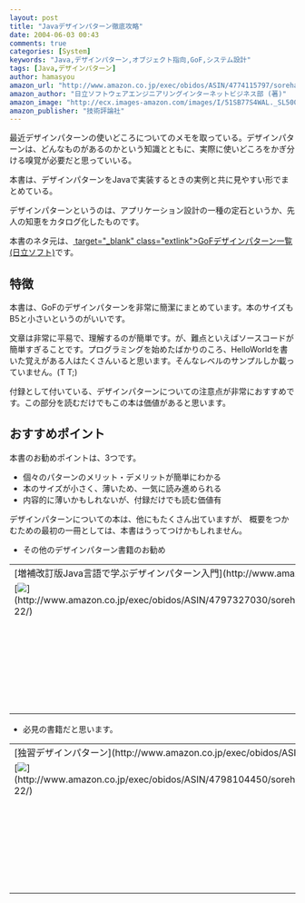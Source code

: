 ```yaml
---
layout: post
title: "Javaデザインパターン徹底攻略"
date: 2004-06-03 00:43
comments: true
categories: [System]
keywords: "Java,デザインパターン,オブジェクト指向,GoF,システム設計"
tags: [Java,デザインパターン]
author: hamasyou
amazon_url: "http://www.amazon.co.jp/exec/obidos/ASIN/4774115797/sorehabooks-22"
amazon_author: "日立ソフトウェアエンジニアリングインターネットビジネス部 (著)"
amazon_image: "http://ecx.images-amazon.com/images/I/51SB77S4WAL._SL500_AA300_.jpg"
amazon_publisher: "技術評論社"
---
```


最近デザインパターンの使いどころについてのメモを取っている。デザインパターンは、どんなものがあるのかという知識とともに、実際に使いどころをかぎ分ける嗅覚が必要だと思っていいる。

本書は、デザインパターンをJavaで実装するときの実例と共に見やすい形でまとめている。

デザインパターンというのは、アプリケーション設計の一種の定石というか、先人の知恵をカタログ化したものです。


<!-- more -->

本書のネタ元は、[ target="_blank" class="extlink">GoFデザインパターン一覧(日立ソフト)](http://www.dmz.hitachi-sk.co.jp/Java/Tech/pattern/gof/list.html)です。

<h2>特徴</h2>

本書は、GoFのデザインパターンを非常に簡潔にまとめています。本のサイズもB5と小さいというのがいいです。

文章は非常に平易で、理解するのが簡単です。が、難点といえばソースコードが簡単すぎることです。プログラミングを始めたばかりのころ、HelloWorldを書いた覚えがある人はたくさんいると思います。そんなレベルのサンプルしか載っていません。(T T;)

付録として付いている、デザインパターンについての注意点が非常におすすめです。この部分を読むだけでもこの本は価値があると思います。

<h2>おすすめポイント</h2>

本書のお勧めポイントは、3つです。

<ul>
<li>個々のパターンのメリット・デメリットが簡単にわかる</li>
<li>本のサイズが小さく、薄いため、一気に読み進められる</li>
<li>内容的に薄いかもしれないが、付録だけでも読む価値有</li>
</ul>

デザインパターンについての本は、他にもたくさん出ていますが、
概要をつかむための最初の一冊としては、本書はうってつけかもしれません。

+ その他のデザインパターン書籍のお勧め

<div class="rakuten"><table width="400" border="0" cellpadding="5"><tr><td colspan="2">[増補改訂版Java言語で学ぶデザインパターン入門](http://www.amazon.co.jp/exec/obidos/ASIN/4797327030/sorehabooks-22/)</td></tr><tr><td valign="top">[<img src="http://images-jp.amazon.com/images/P/4797327030.09.MZZZZZZZ.jpg"   border="0" />](http://www.amazon.co.jp/exec/obidos/ASIN/4797327030/sorehabooks-22/)</td><td valign="top"><font size="-1">結城 浩<br /><br /><iframe scrolling="no" frameborder="0" width="200" height="40" hspace="0" vspace="0" marginheight="0" marginwidth="0" src="http://webservices.amazon.co.jp/onca/xml?Service=AWSECommerceService&SubscriptionId=0G91FPYVW6ZGWBH4Y9G2&AssociateTag=goodpic-22&Operation=ItemLookup&IdType=ASIN&ContentType=text/html&Page=1&ResponseGroup=Offers&ItemId=4797327030&Version=2004-10-04&Style=http://www.g-tools.net/xsl/priceFFFFFF.xsl"></iframe><br /><b>おすすめ平均　</b><img src="http://g-images.amazon.com/images/G/01/detail/stars-5-0.gif"   /><br /><img src="http://g-images.amazon.com/images/G/01/detail/stars-5-0.gif"   />プログラマー必見でしょう<br /><img src="http://g-images.amazon.com/images/G/01/detail/stars-5-0.gif"   />ソースコードが読める<br /><img src="http://g-images.amazon.com/images/G/01/detail/stars-5-0.gif"   />この本なしにJavaは語れない<br /><br />[Amazonで詳しく見る](http://www.amazon.co.jp/exec/obidos/ASIN/4797327030/sorehabooks-22/)</font>　　　<font size="-2">by [G-Tools](http://www.goodpic.com/mt/aws/)</font><br /></td></tr></table></div>

+ 必見の書籍だと思います。

<div class="rakuten"><table width="400" border="0" cellpadding="5"><tr><td colspan="2">[独習デザインパターン](http://www.amazon.co.jp/exec/obidos/ASIN/4798104450/sorehabooks-22/)</td></tr><tr><td valign="top">[<img src="http://images-jp.amazon.com/images/P/4798104450.09.MZZZZZZZ.jpg"   border="0" />](http://www.amazon.co.jp/exec/obidos/ASIN/4798104450/sorehabooks-22/)</td><td valign="top"><font size="-1">株式会社テクノロジックアート　長瀬 嘉秀<br /><br /><iframe scrolling="no" frameborder="0" width="200" height="40" hspace="0" vspace="0" marginheight="0" marginwidth="0" src="http://webservices.amazon.co.jp/onca/xml?Service=AWSECommerceService&SubscriptionId=0G91FPYVW6ZGWBH4Y9G2&AssociateTag=goodpic-22&Operation=ItemLookup&IdType=ASIN&ContentType=text/html&Page=1&ResponseGroup=Offers&ItemId=4798104450&Version=2004-10-04&Style=http://www.g-tools.net/xsl/priceFFFFFF.xsl"></iframe><br /><b>おすすめ平均　</b><img src="http://g-images.amazon.com/images/G/01/detail/stars-4-5.gif"   /><br /><img src="http://g-images.amazon.com/images/G/01/detail/stars-4-0.gif"   />デザインパターンをはじめるには最適な書<br /><img src="http://g-images.amazon.com/images/G/01/detail/stars-5-0.gif"   />分かりやすいGoFデザインパターンの説明<br /><img src="http://g-images.amazon.com/images/G/01/detail/stars-5-0.gif"   />GoF本で挫折した人の為の本<br /><br />[Amazonで詳しく見る](http://www.amazon.co.jp/exec/obidos/ASIN/4798104450/sorehabooks-22/)</font>　　　<font size="-2">by [G-Tools](http://www.goodpic.com/mt/aws/)</font><br /></td></tr></table></div>




